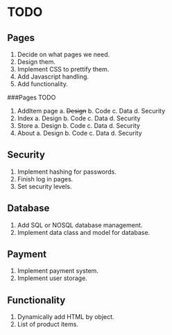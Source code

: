 ﻿# TODO

## Pages
1. Decide on what pages we need.
2. Design them.
3. Implement CSS to prettify them.
4. Add Javascript handling.
5. Add functionality.

###Pages TODO
1. AddItem page
	a. <del>Design</del>
	b. Code 
	c. Data
	d. Security
2. Index
	a. Design
	b. Code
	c. Data
	d. Security
3. Store
	a. Design
	b. Code
	c. Data
	d. Security
4. About
	a. Design
	b. Code
	c. Data
	d. Security

## Security
1. Implement hashing for passwords.
2. Finish log in pages.
3. Set security levels.

## Database
1. Add SQL or NOSQL database management.
2. Implement data class and model for database.

## Payment
1. Implement payment system.
2. Implement user storage.

## Functionality
1. Dynamically add HTML by object.
2. List of product items.

